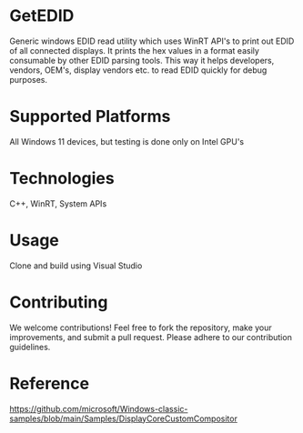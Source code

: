 # GetEDID
Generic windows EDID read utility which uses WinRT API's to print out EDID of all connected displays. It prints the hex values in a format easily consumable by other EDID parsing tools. This way it helps developers, vendors, OEM's, display vendors etc. to read EDID quickly for debug purposes.

# Supported Platforms
All Windows 11 devices, but testing is done only on Intel GPU's

# Technologies
C++, WinRT, System APIs

# Usage
Clone and build using Visual Studio

# Contributing
We welcome contributions! Feel free to fork the repository, make your improvements, and submit a pull request. Please adhere to our contribution guidelines.

# Reference
https://github.com/microsoft/Windows-classic-samples/blob/main/Samples/DisplayCoreCustomCompositor
